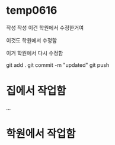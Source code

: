 # temp0616

작성 작성
이건 학원에서 수정한거여

이것도 학원에서 수정함

이거 학원에서 다시 수정함

git add .
git commit -m "updated"
git push

# 집에서 작업함
...

# 학원에서 작업함